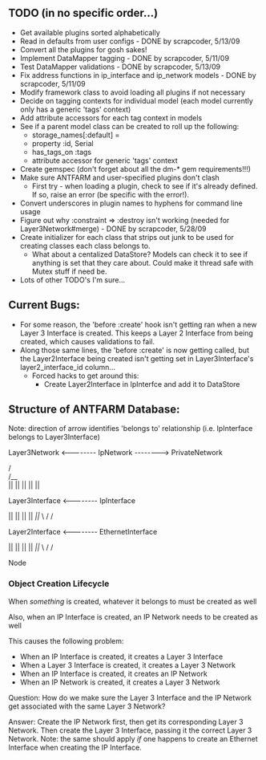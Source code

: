 ## TODO (in no specific order...)

 - Get available plugins sorted alphabetically
 - Read in defaults from user configs - DONE by scrapcoder, 5/13/09
 - Convert all the plugins for gosh sakes!
 - Implement DataMapper tagging - DONE by scrapcoder, 5/11/09
 - Test DataMapper validations - DONE by scrapcoder, 5/13/09
 - Fix address functions in ip_interface and ip_network models - DONE by scrapcoder, 5/11/09
 - Modify framework class to avoid loading all plugins if not necessary
 - Decide on tagging contexts for individual model (each model currently only has a generic 'tags' context)
 - Add attribute accessors for each tag context in models
 - See if a parent model class can be created to roll up the following:
   - storage_names[:default] = <model name>
   - property :id, Serial
   - has_tags_on :tags
   - attribute accessor for generic 'tags' context
 - Create gemspec (don't forget about all the dm-* gem requirements!!!)
 - Make sure ANTFARM and user-specified plugins don't clash
   - First try - when loading a plugin, check to see if it's already defined.  If so, raise an error (be specific with the error!).
 - Convert underscores in plugin names to hyphens for command line usage
 - Figure out why :constraint => :destroy isn't working (needed for Layer3Network#merge) - DONE by scrapcoder, 5/28/09
 - Create initializer for each class that strips out junk to be used for creating classes each class belongs to.
   - What about a centalized DataStore? Models can check it to see if anything is set that they care about. Could make it thread safe with Mutex stuff if need be.
 - Lots of other TODO's I'm sure...

## Current Bugs:

  - For some reason, the 'before :create' hook isn't getting ran when a new Layer 3 Interface is created.  This keeps a Layer 2 Interface from being created, which causes validations to fail.
  - Along those same lines, the 'before :create' is now getting called, but the Layer2Interface being created isn't getting set in Layer3Interface's layer2_interface_id column...
    - Forced hacks to get around this:
      - Create Layer2Interface in IpInterfce and add it to DataStore

## Structure of ANTFARM Database:

Note: direction of arrow identifies 'belongs to' relationship (i.e. IpInterface belongs to Layer3Interface)

Layer3Network <-------- IpNetwork --------> PrivateNetwork

 /\
/__\
 ||
 ||
 ||
 ||
 ||

Layer3Interface <-------- IpInterface

 ||
 ||
 ||
 ||
_||_
\  / 
 \/

Layer2Interface <-------- EthernetInterface

 ||
 ||
 ||
 ||
_||_
\  / 
 \/

Node

### Object Creation Lifecycle

When *something* is created, whatever it belongs to must be created as well

Also, when an IP Interface is created, an IP Network needs to be created as well

This causes the following problem:

  - When an IP Interface is created, it creates a Layer 3 Interface
  - When a Layer 3 Interface is created, it creates a Layer 3 Network
  - When an IP Interface is created, it creates an IP Network
  - When an IP Network is created, it creates a Layer 3 Network

Question: How do we make sure the Layer 3 Interface and the IP Network get associated with the same Layer 3 Network?

Answer:
Create the IP Network first, then get its corresponding Layer 3 Network. Then create the Layer 3 Interface, passing it the correct Layer 3 Network.
Note: the same should apply *if* one happens to create an Ethernet Interface when creating the IP Interface.
